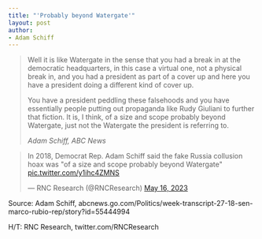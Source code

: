```yaml
---
title: "'Probably beyond Watergate'"
layout: post
author:
- Adam Schiff
---
```


> Well it is like Watergate in the sense that you had a break in at the democratic headquarters, in this case a virtual one, not a physical break in, and you had a president as part of a cover up and here you have a president doing a different kind of cover up.
>
> You have a president peddling these falsehoods and you have essentially people putting out propaganda like Rudy Giuliani to further that fiction. It is, I think, of a size and scope probably beyond Watergate, just not the Watergate the president is referring to.
>
> <cite>Adam Schiff, ABC News</cite>


<blockquote class="twitter-tweet"><p lang="en" dir="ltr">In 2018, Democrat Rep. Adam Schiff said the fake Russia collusion hoax was &quot;of a size and scope probably beyond Watergate&quot; <a href="https://t.co/y1ihc4ZMNS">pic.twitter.com/y1ihc4ZMNS</a></p>&mdash; RNC Research (@RNCResearch) <a href="https://twitter.com/RNCResearch/status/1658487427076624393?ref_src=twsrc%5Etfw">May 16, 2023</a></blockquote> <script async src="https://platform.twitter.com/widgets.js" charset="utf-8"></script>

Source: Adam Schiff, abcnews.go.com/Politics/week-transcript-27-18-sen-marco-rubio-rep/story?id=55444994

H/T: RNC Research, twitter.com/RNCResearch
